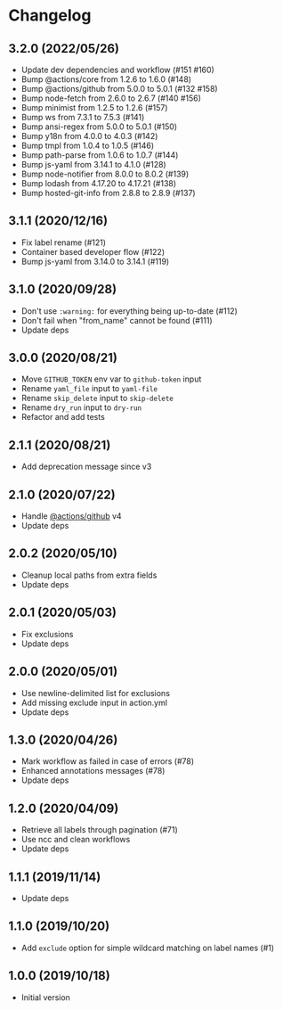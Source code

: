 # Changelog

## 3.2.0 (2022/05/26)

* Update dev dependencies and workflow (#151 #160)
* Bump @actions/core from 1.2.6 to 1.6.0 (#148)
* Bump @actions/github from 5.0.0 to 5.0.1 (#132 #158)
* Bump node-fetch from 2.6.0 to 2.6.7 (#140 #156)
* Bump minimist from 1.2.5 to 1.2.6 (#157)
* Bump ws from 7.3.1 to 7.5.3 (#141)
* Bump ansi-regex from 5.0.0 to 5.0.1 (#150)
* Bump y18n from 4.0.0 to 4.0.3 (#142)
* Bump tmpl from 1.0.4 to 1.0.5 (#146)
* Bump path-parse from 1.0.6 to 1.0.7 (#144)
* Bump js-yaml from 3.14.1 to 4.1.0 (#128)
* Bump node-notifier from 8.0.0 to 8.0.2 (#139)
* Bump lodash from 4.17.20 to 4.17.21 (#138)
* Bump hosted-git-info from 2.8.8 to 2.8.9 (#137)

## 3.1.1 (2020/12/16)

* Fix label rename (#121)
* Container based developer flow (#122)
* Bump js-yaml from 3.14.0 to 3.14.1 (#119)

## 3.1.0 (2020/09/28)

* Don't use `:warning:` for everything being up-to-date (#112)
* Don't fail when "from_name" cannot be found (#111)
* Update deps

## 3.0.0 (2020/08/21)

* Move `GITHUB_TOKEN` env var to `github-token` input
* Rename `yaml_file` input to `yaml-file`
* Rename `skip_delete` input to `skip-delete`
* Rename `dry_run` input to `dry-run`
* Refactor and add tests

## 2.1.1 (2020/08/21)

* Add deprecation message since v3

## 2.1.0 (2020/07/22)

* Handle [@actions/github](https://github.com/actions/toolkit/tree/main/packages/github) v4
* Update deps

## 2.0.2 (2020/05/10)

* Cleanup local paths from extra fields
* Update deps

## 2.0.1 (2020/05/03)

* Fix exclusions
* Update deps

## 2.0.0 (2020/05/01)

* Use newline-delimited list for exclusions
* Add missing exclude input in action.yml
* Update deps

## 1.3.0 (2020/04/26)

* Mark workflow as failed in case of errors (#78)
* Enhanced annotations messages (#78)
* Update deps

## 1.2.0 (2020/04/09)

* Retrieve all labels through pagination (#71)
* Use ncc and clean workflows
* Update deps

## 1.1.1 (2019/11/14)

* Update deps

## 1.1.0 (2019/10/20)

* Add `exclude` option for simple wildcard matching on label names (#1)

## 1.0.0 (2019/10/18)

* Initial version
